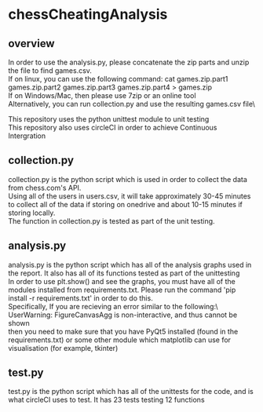 # chessCheatingAnalysis

## overview
In order to use the analysis.py, please concatenate the zip parts and unzip the file to find games.csv. \
If on linux, you can use the following command: cat games.zip.part1 games.zip.part2 games.zip.part3 games.zip.part4 > games.zip\
If on Windows/Mac, then please use 7zip or an online tool\
Alternatively, you can run collection.py and use the resulting games.csv file\

This repository uses the python unittest module to unit testing\
This repository also uses circleCI in order to achieve Continuous Intergration

## collection.py
collection.py is the python script which is used in order to collect the data from chess.com's API.\
Using all of the users in users.csv, it will take approximately 30-45 minutes to collect all of the data if storing on onedrive and about 10-15 minutes if storing locally.\
The function in collection.py is tested as part of the unit testing.

## analysis.py
analysis.py is the python script which has all of the analysis graphs used in the report. It also has all of its functions tested as part of the unittesting\
In order to use plt.show() and see the graphs, you must have all of the modules installed from requirements.txt. Please run the command 'pip install -r requirements.txt' in order to do this.\
Specifically, If you are recieving an error similar to the following:\ 
UserWarning: FigureCanvasAgg is non-interactive, and thus cannot be shown\
then you need to make sure that you have PyQt5 installed (found in the requirements.txt) or some other module which matplotlib can use for visualisation (for example, tkinter)

## test.py
test.py is the python script which has all of the unittests for the code, and is what circleCI uses to test. It has 23 tests testing 12 functions
